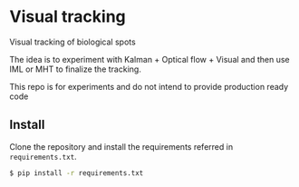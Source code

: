 # Visual tracking

Visual tracking of biological spots

The idea is to experiment with Kalman + Optical flow + Visual and then use IML or MHT to finalize the tracking.

This repo is for experiments and do not intend to provide production ready code

## Install

Clone the repository and install the requirements referred in `requirements.txt`.

```bash
$ pip install -r requirements.txt
```
